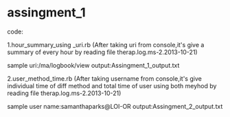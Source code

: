 # assingment_1

code:

1.hour_summary_using _uri.rb
(After taking uri from console,it's give a summary of every hour by reading file therap.log.ms-2.2013-10-21)

sample uri:/ma/logbook/view
output:Assingment_1_output.txt

2.user_method_time.rb
(After taking username from console,it's give individual time of diff method and total time of user using both meyhod by reading file therap.log.ms-2.2013-10-21)

sample user name:samanthaparks@LOI-OR
output:Assingment_2_output.txt
